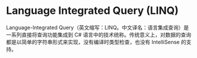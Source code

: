 # Language Integrated Query (LINQ)



Language-Integrated Query（英文缩写：LINQ。中文译名：语言集成查询）是一系列直接将查询功能集成到 C# 语言中的技术统称。传统意义上，对数据的查询都是以简单的字符串形式来实现，没有编译时类型检查，也没有 IntelliSense 的支持。